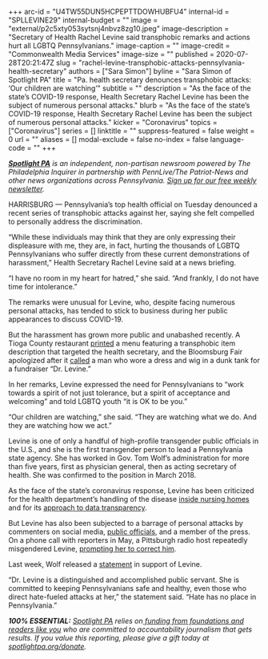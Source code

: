 +++
arc-id = "U4TW55DUN5HCPEPTTDOWHUBFU4"
internal-id = "SPLLEVINE29"
internal-budget = ""
image = "external/p2c5xty053sytsnj4nbvz8zg10.jpeg"
image-description = "Secretary of Health Rachel Levine said transphobic remarks and actions hurt all LGBTQ Pennsylvanians."
image-caption = ""
image-credit = "Commonwealth Media Services"
image-size = ""
published = 2020-07-28T20:21:47Z
slug = "rachel-levine-transphobic-attacks-pennsylvania-health-secretary"
authors = ["Sara Simon"]
byline = "Sara Simon of Spotlight PA"
title = "Pa. health secretary denounces transphobic attacks: ‘Our children are watching’"
subtitle = ""
description = "As the face of the state’s COVID-19 response, Health Secretary Rachel Levine has been the subject of numerous personal attacks."
blurb = "As the face of the state’s COVID-19 response, Health Secretary Rachel Levine has been the subject of numerous personal attacks."
kicker = "Coronavirus"
topics = ["Coronavirus"]
series = []
linktitle = ""
suppress-featured = false
weight = 0
url = ""
aliases = []
modal-exclude = false
no-index = false
language-code = ""
+++

<a href="https://www.spotlightpa.org/"><i><b>Spotlight PA</b></i></a><i> is an independent, non-partisan newsroom powered by The Philadelphia Inquirer in partnership with PennLive/The Patriot-News and other news organizations across Pennsylvania. </i><a href="https://www.spotlightpa.org/newsletters"><i>Sign up for our free weekly newsletter</i></a><i>.</i>

HARRISBURG — Pennsylvania’s top health official on Tuesday denounced a recent series of transphobic attacks against her, saying she felt compelled to personally address the discrimination. 

“While these individuals may think that they are only expressing their displeasure with me, they are, in fact, hurting the thousands of LGBTQ Pennsylvanians who suffer directly from these current demonstrations of harassment,” Health Secretary Rachel Levine said at a news briefing.

“I have no room in my heart for hatred,” she said. “And frankly, I do not have time for intolerance.”

The remarks were unusual for Levine, who, despite facing numerous personal attacks, has tended to stick to business during her public appearances to discuss COVID-19.

<script src="https://www.spotlightpa.org/embed.js" async></script><div data-spl-embed-version="1" data-spl-src="https://www.spotlightpa.org/embeds/donate/"></div>

But the harassment has grown more public and unabashed recently. A Tioga County restaurant <a href="https://www.mytwintiers.com/news-cat/top-stories/transphobic-menu-from-local-bar-targets-pennsylvania-health-secretary/">printed</a> a menu featuring a transphobic item description that targeted the health secretary, and the Bloomsburg Fair apologized after it <a href="https://www.nbcphiladelphia.com/news/local/firemans-carnival-at-bloomsburg-fair-featured-transphobic-booth-depicting-pa-health-secretary-levine/2473952/">called</a> a man who wore a dress and wig in a dunk tank for a fundraiser “Dr. Levine.”

In her remarks, Levine expressed the need for Pennsylvanians to “work towards a spirit of not just tolerance, but a spirit of acceptance and welcoming” and told LGBTQ youth “it is OK to be you.”

“Our children are watching,” she said. “They are watching what we do. And they are watching how we act.”

Levine is one of only a handful of high-profile transgender public officials in the U.S., and she is the first transgender person to lead a Pennsylvania state agency. She has worked in Gov. Tom Wolf’s administration for more than five years, first as physician general, then as acting secretary of health. She was confirmed to the position in March 2018.

<script src="https://www.spotlightpa.org/embed.js" async></script><div data-spl-embed-version="1" data-spl-src="https://www.spotlightpa.org/embeds/newsletter/"></div>

As the face of the state’s coronavirus response, Levine has been criticized for the health department’s handling of the disease <a href="https://www.spotlightpa.org/news/2020/06/pennsylvania-coronavirus-nursing-homes-staffing-audits-problems-deaths/">inside nursing homes</a> and for its <a href="https://www.spotlightpa.org/news/2020/06/pennsylvania-coronavirus-data-death-cases-confusion/">approach to data transparency</a>.

But Levine has also been subjected to a barrage of personal attacks by commenters on social media, <a href="https://www.pennlive.com/coronavirus/2020/06/pa-township-official-criticized-for-comment-on-dr-rachel-levine-im-tired-of-listening-to-a-guy-dressed-up-like-a-woman.html">public officials</a>, and a member of the press. On a phone call with reporters in May, a Pittsburgh radio host repeatedly misgendered Levine, <a href="https://www.penncapital-star.com/blog/levine-corrects-pittsburgh-radio-host-during-call-please-stop-misgendering-me/">prompting her to correct him</a>.

Last week, Wolf released a <a href="https://web.archive.org/web/20230117050027/https://www.governor.pa.gov/newsroom/gov-wolf-issues-statement-on-hate-targeting-transgender-pennsylvanians/">statement</a> in support of Levine. 

“Dr. Levine is a distinguished and accomplished public servant. She is committed to keeping Pennsylvanians safe and healthy, even those who direct hate-fueled attacks at her,” the statement said. “Hate has no place in Pennsylvania.”

<i><b>100% ESSENTIAL:</b></i> <a href="https://www.spotlightpa.org/"><i>Spotlight PA</i></a><i> relies on</i><a href="https://www.spotlightpa.org/support"><i> funding from foundations and readers like you</i></a><i> who are committed to accountability journalism that gets results. If you value this reporting, please give a gift today at </i><a href="http://spotlightpa.org/donate"><i>spotlightpa.org/donate</i></a><i>.</i>
